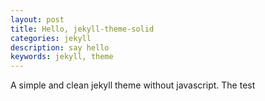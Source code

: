 ```yaml
---
layout: post
title: Hello, jekyll-theme-solid
categories: jekyll
description: say hello
keywords: jekyll, theme
---
```


A simple and clean jekyll theme without javascript.
The test
